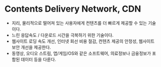 # Contents Delivery Network, CDN

- 지리, 물리적으로 떨어져 있는 사용자에게 컨텐츠를 더 빠르게 제공할 수 있는 기술이다.
- 느린 응답속도 / 다운로드 시간을 극복하기 위한 기술이다.
- 웹사이트 로딩 속도 개선, 인터넷 회선 비용 절감, 컨텐츠 제공의 안정성, 웹사이트 보안 개선을 제공한다.
- 동영상, 오디오 스트림, 앱/게임/OS와 같은 소프트웨어, 의료정보나 금융정보가 포함된 데이터 등을 다룬다.
